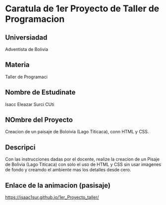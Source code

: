 # Caratula de 1er Proyecto de Taller de Programacion
##  Universiadad
Adventista de Bolivia

## Materia
Taller de Programaci

## Nombre de Estudinate
Isacc Eleazar Surci CUti

## NOmbre del Proyecto
Creacion de un paisaje de Boloivia (Lago Titicaca), conn
HTML y CSS.

## Descripci
Con las instrucciones dadas por el docente, realize la creacion de
un Pisaje de Bolivia (Lago Titicaca) con solo el uso de 
HTML y CSS sin usar imagenes de fondo y creamdo el ambiente mas
los detalles desde cero.

## Enlace de la animacion (pasisaje) 
https://isaac1sur.github.io/1er_Proyecto_taller/